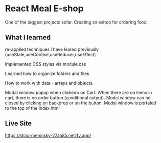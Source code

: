# React Meal E-shop
One of the biggest projects sofar. Creating an eshop for ordering food.

## What I learned

re-applied techniques I have leared previously (useState,useContext,useReducer,useEffect)

Implemented CSS styles via module.css

Learned how to organize folders and files

How to work with data - arrays and objects.

Modal window popup when clickedo on Cart.
When there are on items in cart, there is no order button (conditional output).
Modal window can be closed by clicking on backdrop or on the button. Modal window is portaled to the top of the index.html


## Live Site
https://stoic-meninsky-27aa85.netlify.app/
